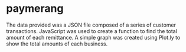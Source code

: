 # paymerang

The data provided was a JSON file composed of a series of customer transactions. JavaScript was used to create a function to find the total amount of each remittance. A simple graph was created using Plot.ly to show the total amounts of each business.
